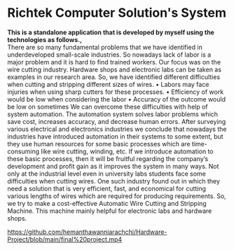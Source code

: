 # Richtek Computer Solution's System

**This is a standalone application that is developed by myself using the technologies as follows.,**<br>
There are so many fundamental problems that we have identified in underdeveloped small-scale
industries. So nowadays lack of labor is a major problem and it is hard to find trained workers. Our
focus was on the wire cutting industry. Hardware shops and electronic labs can be taken as
examples in our research area. So, we have identified different difficulties when cutting and
stripping different sizes of wires.
• Labors may face injuries when using sharp cutters for these processes.
• Efficiency of work would be low when considering the labor
• Accuracy of the outcome would be low on sometimes
We can overcome these difficulties with help of system automation.
The automation system solves labor problems which save cost, increases accuracy, and decrease
human errors. After surveying various electrical and electronics industries we conclude that
nowadays the industries have introduced automation in their systems to some extent, but they use
human resources for some basic processes which are time-consuming like wire cutting, winding,
etc. If we introduce automation to these basic processes, then it will be fruitful regarding the
company’s development and profit gain as it improves the system in many ways. Not only at the
industrial level even in university labs students face some difficulties when cutting wires.
One such industry found out in which they need a solution that is very efficient, fast, and
economical for cutting various lengths of wires which are required for producing requirements.
So, we try to make a cost-effective Automatic Wire Cutting and Stripping Machine. This machine
mainly helpful for electronic labs and hardware shops.

https://github.com/hemanthawanniarachchi/Hardware-Project/blob/main/final%20project.mp4
